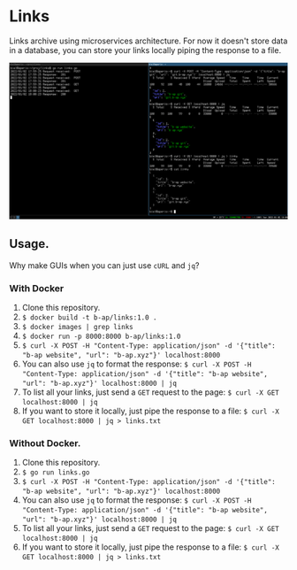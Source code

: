 # Links

Links archive using microservices architecture.
For now it doesn't store data in a database, you can store your links locally piping the response to a file.

![links demo image](/static/linksDemo.png)

## Usage.

Why make GUIs when you can just use `cURL` and `jq`?

### With Docker

1. Clone this repository.
2. `$ docker build -t b-ap/links:1.0 .`
3. `$ docker images | grep links`
4. `$ docker run -p 8000:8000 b-ap/links:1.0`
5. `$ curl -X POST -H "Content-Type: application/json" -d '{"title": "b-ap website", "url": "b-ap.xyz"}' localhost:8000`
6. You can also use `jq` to format the response:
`$ curl -X POST -H "Content-Type: application/json" -d '{"title": "b-ap website", "url": "b-ap.xyz"}' localhost:8000 | jq`
7. To list all your links, just send a `GET` request to the page:
`$ curl -X GET localhost:8000 | jq`
8. If you want to store it locally, just pipe the response to a file:
`$ curl -X GET localhost:8000 | jq > links.txt`

### Without Docker.

1. Clone this repository.
2. `$ go run links.go`
3. `$ curl -X POST -H "Content-Type: application/json" -d '{"title": "b-ap website", "url": "b-ap.xyz"}' localhost:8000`
4. You can also use `jq` to format the response:
`$ curl -X POST -H "Content-Type: application/json" -d '{"title": "b-ap website", "url": "b-ap.xyz"}' localhost:8000 | jq`
5. To list all your links, just send a `GET` request to the page:
`$ curl -X GET localhost:8000 | jq`
6. If you want to store it locally, just pipe the response to a file:
`$ curl -X GET localhost:8000 | jq > links.txt`
